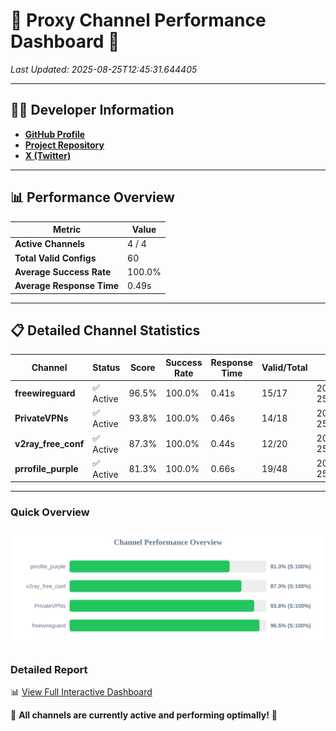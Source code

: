 # 🌟 Proxy Channel Performance Dashboard 🌟

_Last Updated: 2025-08-25T12:45:31.644405_

---

## 👩‍💻 Developer Information

- **[GitHub Profile](https://github.com/4n0nymou3)**  
- **[Project Repository](https://github.com/4n0nymou3/multi-proxy-config-fetcher)**  
- **[X (Twitter)](https://x.com/4n0nymou3)**  

---

## 📊 Performance Overview

| Metric                | Value       |
|-----------------------|-------------|
| **Active Channels**   | 4 / 4       |
| **Total Valid Configs** | 60          |
| **Average Success Rate** | 100.0%      |
| **Average Response Time** | 0.49s       |

---

## 📋 Detailed Channel Statistics

| Channel          | Status     | Score  | Success Rate | Response Time | Valid/Total | Last Success               |
|------------------|------------|--------|--------------|---------------|-------------|----------------------------|
| **freewireguard**  | ✅ Active  | 96.5%  | 100.0% | 0.41s         | 15/17       | 2025-08-25T12:45:31.642642 |
| **PrivateVPNs**  | ✅ Active  | 93.8%  | 100.0% | 0.46s         | 14/18       | 2025-08-25T12:45:31.206027 |
| **v2ray_free_conf**  | ✅ Active  | 87.3%  | 100.0% | 0.44s         | 12/20       | 2025-08-25T12:45:30.709486 |
| **prrofile_purple**  | ✅ Active  | 81.3%  | 100.0% | 0.66s         | 19/48       | 2025-08-25T12:45:30.229894 |

---

### Quick Overview
<div align="center">
  <a href="https://raw.githubusercontent.com/nullluser/NullRepo/refs/heads/main/assets/channel_stats_chart.svg">
    <img src="https://raw.githubusercontent.com/nullluser/NullRepo/refs/heads/main/assets/channel_stats_chart.svg" alt="Source Performance Statistics" width="800">
  </a>
</div>

### Detailed Report
📊 [View Full Interactive Dashboard](https://htmlpreview.github.io/?https://github.com/nullluser/NullRepo/blob/main/assets/performance_report.html)

🎉 **All channels are currently active and performing optimally!** 🎉

